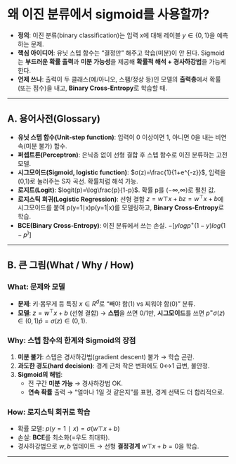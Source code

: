 # 왜 이진 분류에서 sigmoid를 사용할까?  
- **정의**: 이진 분류(binary classification)는 입력 x에 대해 레이블 $y\in\{0,1\}$을 예측하는 문제.
- **핵심 아이디어**: 유닛 스텝 함수는 “결정만” 해주고 학습(미분)이 안 된다. Sigmoid는 **부드러운 확률 출력**과 **미분 가능성**을 제공해 **확률적 해석 + 경사하강법**을 가능케 한다.
- **언제 쓰나**: 출력이 두 클래스(예/아니오, 스팸/정상 등)인 모델의 **출력층**에서 확률(또는 점수)을 내고, **Binary Cross-Entropy**로 학습할 때.

---

## A. 용어사전(Glossary)

- **유닛 스텝 함수(Unit-step function)**: 입력이 0 이상이면 1, 아니면 0을 내는 비연속(미분 불가) 함수.
- **퍼셉트론(Perceptron)**: 은닉층 없이 선형 결합 후 스텝 함수로 이진 분류하는 고전 모델.
- **시그모이드(Sigmoid, logistic function)**: $σ(z)=\frac{1}{1+e^{-z}}$, 입력을 (0,1)로 눌러주는 S자 곡선. 확률처럼 해석 가능.
- **로지트(Logit)**: $logit(p)=\log\frac{p}{1-p}$. 확률 p를 (−∞,∞)로 펼친 값.
- **로지스틱 회귀(Logistic Regression)**: 선형 결합 $z=w⊤x+bz=w^\top x+b$에 시그모이드를 붙여 p(y=1∣x)p(y=1|x)를 모델링하고, **Binary Cross-Entropy**로 학습.
- **BCE(Binary Cross-Entropy)**: 이진 분류에서 쓰는 손실. $−[ylog⁡p^+(1−y)log⁡(1−p^)]$

---

## B. 큰 그림(What / Why / How)

### What: 문제와 모델

- **문제**: 키·몸무게 등 특징 $x∈{R}^d$로 “빼야 함(1) vs 찌워야 함(0)” 분류.
- **모델**: $z=w^\top x + b$ (선형 결합) → **스텝**을 쓰면 0/1만, **시그모이드**를 쓰면 $p^=σ(z)∈(0,1)\hat p=\sigma(z)\in(0,1).$

### Why: 스텝 함수의 한계와 Sigmoid의 장점

1. **미분 불가**: 스텝은 경사하강법(gradient descent) 불가 → 학습 곤란.
2. **과도한 경도(hard decision)**: 경계 근처 작은 변화에도 0↔1 급변, 불안정.
3. **Sigmoid의 해법**:
    - 전 구간 **미분 가능** → 경사하강법 OK.
    - **연속 확률** 출력 → “얼마나 1일 것 같은지”를 표현, 경계 선택도 더 합리적으로.

### How: 로지스틱 회귀로 학습

- 확률 모델: $p(y=1∣x)=σ(w⊤x+b)$
- 손실: **BCE**를 최소화(=우도 최대화).
- 경사하강법으로 $w, b$ 업데이트 → 선형 **결정경계** $w⊤x+b=0$을 학습.

---